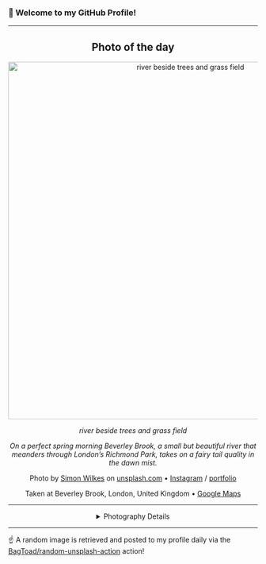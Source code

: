 ### 👋 Welcome to my GitHub Profile!

----
<div align="center">

## Photo of the day
  
  <a href="https://unsplash.com/photos/river-beside-trees-and-grass-field-jlVEj8IDPQc"><img width="720" src="https://images.unsplash.com/photo-1528184039930-bd03972bd974?crop=entropy&cs=tinysrgb&fit=max&fm=jpg&ixid=M3w1OTQ0OTd8MHwxfHJhbmRvbXx8fHx8fHx8fDE3NDMzMTQ5MzV8&ixlib=rb-4.0.3&q=80&w=1080" alt="river beside trees and grass field"></a>
  
  <em>river beside trees and grass field</em>
  
  <em>On a perfect spring morning Beverley Brook, a small but beautiful river that meanders through London’s Richmond Park, takes on a fairy tail quality in the dawn mist.</em>

  Photo by [Simon Wilkes](http://www.simonwilkes.co.uk) on [unsplash.com](https://unsplash.com/) • [Instagram](https://instagram.com/simonfromengland) / [portfolio](http://www.simonwilkes.co.uk)
  
  Taken at Beverley Brook, London, United Kingdom • [Google Maps](https://www.google.com/maps/search/?api=1&query=51.4522677587573,-0.258248370483443)
  
  ---
  
<details>
<summary>Photography Details</summary>
  
| Parameter     | Value |
| ------------- | ----- |
| Camera Model  | X100T |
| Exposure Time | 1/80 |
| Aperture      | 2.0 |
| Focal Length  | 19.0 |
| ISO           | 200 |
| Location      | Beverley Brook, London, United Kingdom (United Kingdom) |
| Coordinates   | Latitude 51.4522677587573, Longitude -0.258248370483443 |

</details>

</div>

----

☝️ A random image is retrieved and posted to my profile daily via the [BagToad/random-unsplash-action](https://github.com/BagToad/random-unsplash-action) action!
